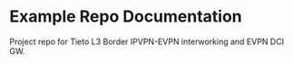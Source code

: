 # Example Repo Documentation

Project repo for Tieto L3 Border IPVPN-EVPN interworking and EVPN DCI GW.
